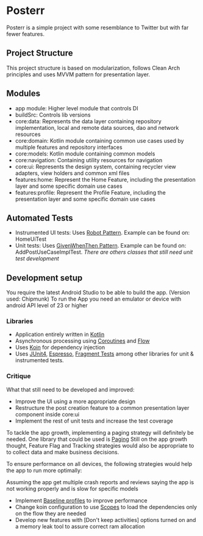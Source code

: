 # Posterr

Posterr is a simple project with some resemblance to Twitter but with far fewer features.

## Project Structure

This project structure is based on modularization, follows Clean Arch principles and uses MVVM pattern for presentation layer.

## Modules

- app module: Higher level module that controls DI
- buildSrc: Controls lib versions
- core:data: Represents the data layer containing repository implementation, local and remote data sources, dao and network resources
- core:domain: Kotlin module containing common use cases used by multiple features and repository interfaces
- core:models: Kotlin module containing common models
- core:navigation: Containing utility resources for navigation
- core:ui: Represents the design system, containing recycler view adapters, view holders and common xml files
- features:home: Represent the Home Feature, including the presentation layer and some specific domain use cases
- features:profile: Represent the Profile Feature, including the presentation layer and some specific domain use cases

## Automated Tests

- Instrumented UI tests: Uses [Robot Pattern](https://jakewharton.com/testing-robots/). Example can be found on: HomeUiTest
- Unit tests: Uses [GivenWhenThen Pattern](https://martinfowler.com/bliki/GivenWhenThen.html). Example can be found on: AddPostUseCaseImplTest. *There are others classes that still need unit test development*

## Development setup

You require the latest Android Studio to be able to build the app. (Version used: Chipmunk)
To run the App you need an emulator or device with android API level of 23 or higher 

### Libraries

- Application entirely written in [Kotlin](https://kotlinlang.org)
- Asynchronous processing using [Coroutines](https://kotlin.github.io/kotlinx.coroutines/) and [Flow](https://kotlinlang.org/docs/flow.html)
- Uses [Koin](https://github.com/InsertKoinIO/koin) for dependency injection
- Uses [JUnit4](https://developer.android.com/training/testing/junit-rules), [Espresso](https://developer.android.com/training/testing/espresso), [Fragment Tests](https://developer.android.com/guide/fragments/test) among other libraries for unit & instrumented tests.

### Critique

What that still need to be developed and improved:

- Improve the UI using a more appropriate design
- Restructure the post creation feature to a common presentation layer component inside core:ui
- Implement the rest of unit tests and increase the test coverage

To tackle the app growth, implementing a paging strategy will definitely be needed. One library that could be used is [Paging](https://developer.android.com/topic/libraries/architecture/paging)
Still on the app growth thought, Feature Flag and Tracking strategies would also be appropriate to to collect data and make business decisions.

To ensure performance on all devices, the following strategies would help the app to run more optimally:

Assuming the app get multiple crash reports and reviews saying the app is not working properly and is slow for specific models
- Implement [Baseline profiles](https://developer.android.com/topic/performance/baselineprofiles/overview) to improve performance 
- Change koin configuration to use [Scopes](https://insert-koin.io/docs/reference/koin-core/scopes) to load the dependencies only on the flow they are needed
- Develop new features with [Don't keep activities] options turned on and a memory leak tool to assure correct ram allocation

